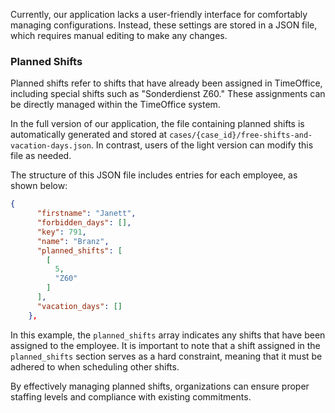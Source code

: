 Currently, our application lacks a user-friendly interface for comfortably managing configurations. Instead, these settings are stored in a JSON file, which requires manual editing to make any changes.

### Planned Shifts

Planned shifts refer to shifts that have already been assigned in TimeOffice, including special shifts such as "Sonderdienst Z60." These assignments can be directly managed within the TimeOffice system.

In the full version of our application, the file containing planned shifts is automatically generated and stored at `cases/{case_id}/free-shifts-and-vacation-days.json`. In contrast, users of the light version can modify this file as needed.

The structure of this JSON file includes entries for each employee, as shown below:

```json
{
      "firstname": "Janett",
      "forbidden_days": [],
      "key": 791,
      "name": "Branz",
      "planned_shifts": [
        [
          5,
          "Z60"
        ]
      ],
      "vacation_days": []
    },
```

In this example, the `planned_shifts` array indicates any shifts that have been assigned to the employee. It is important to note that a shift assigned in the `planned_shifts` section serves as a hard constraint, meaning that it must be adhered to when scheduling other shifts.

By effectively managing planned shifts, organizations can ensure proper staffing levels and compliance with existing commitments.
